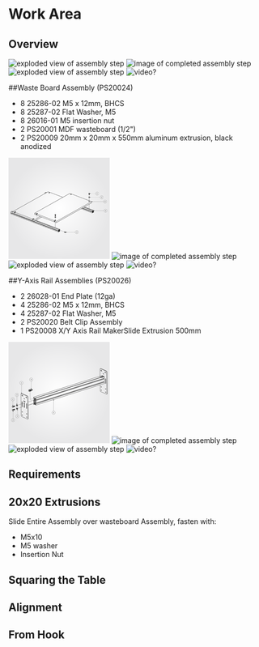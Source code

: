 # Work Area

## Overview

![exploded view of assembly step](http://placehold.it/200x200)  ![image of completed assembly step](http://placehold.it/200x200) ![exploded view of assembly step](http://placehold.it/200x200) ![video?](http://placehold.it/200x200)


##Waste Board Assembly (PS20024)

- 8 25286-02 M5 x 12mm, BHCS
- 8 25287-02 Flat Washer, M5
- 8 26016-01 M5 insertion nut
- 2 PS20001 MDF wasteboard (1/2")
- 2 PS20009 20mm x 20mm x 550mm aluminum extrusion, black anodized

![exploded view of assembly step](tPictures/PS20024_2.png)  ![image of completed assembly step](http://placehold.it/200x200) ![exploded view of assembly step](http://placehold.it/200x200) ![video?](http://placehold.it/200x200)

##Y-Axis Rail Assemblies (PS20026)

- 2 26028-01 End Plate (12ga)
- 4 25286-02 M5 x 12mm, BHCS
- 4 25287-02 Flat Washer, M5
- 2 PS20020 Belt Clip Assembly
- 1 PS20008 X/Y Axis Rail MakerSlide Extrusion 500mm

![exploded view of assembly step](tPictures/PS20026_2.png)  ![image of completed assembly step](http://placehold.it/200x200) ![exploded view of assembly step](http://placehold.it/200x200) ![video?](http://placehold.it/200x200)

## Requirements

## 20x20 Extrusions
Slide Entire  Assembly over wasteboard Assembly, fasten with:

- M5x10
- M5 washer
- Insertion Nut


## Squaring the Table

## Alignment

## From Hook
